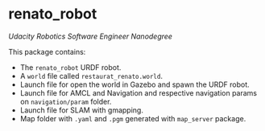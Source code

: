# renato_robot

*Udacity Robotics Software Engineer Nanodegree*

This package contains:
* The `renato_robot` URDF robot.
* A `world` file called `restaurat_renato.world`.
* Launch file for open the world in Gazebo and spawn the URDF robot.
* Launch file for AMCL and Navigation and respective navigation params on `navigation/param` folder.
* Launch file for SLAM with gmapping.
* Map folder with `.yaml` and `.pgm` generated with `map_server` package.

